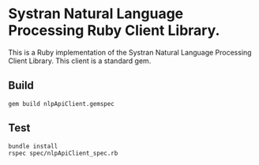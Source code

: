 Systran Natural Language Processing Ruby Client Library.
===================
This is a Ruby implementation of the Systran Natural Language Processing Client Library. This client is a standard gem.


Build
-------------
```
gem build nlpApiClient.gemspec
```


Test
-------------
```
bundle install
rspec spec/nlpApiClient_spec.rb
```
